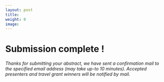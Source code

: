 ```yaml
---
layout: post
title: 
weight: 0
image: 
---
```


<h1>Submission complete !</h1>

<h6>Thanks for submitting your abstract, we have sent a confirmation mail to the specified email address (may take up-to 10 minutes). Accepted presenters and travel grant winners will be notified by mail.</h6>
